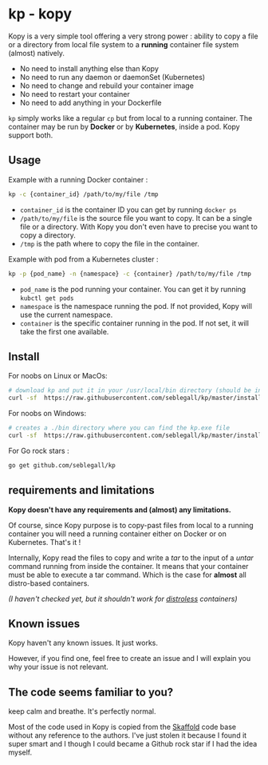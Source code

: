 # kp - kopy

Kopy is a very simple tool offering a very strong power : ability to copy a file
or a directory from local file system to a **running** container file system (almost) natively.

* No need to install anything else than Kopy
* No need to run any daemon or daemonSet (Kubernetes)
* No need to change and rebuild your container image
* No need to restart your container
* No need to add anything in your Dockerfile

`kp` simply works like a regular `cp` but from local to a running container.
The container may be run by **Docker** or by **Kubernetes**, inside a pod. Kopy support both.

## Usage

Example with a running Docker container :

```bash
kp -c {container_id} /path/to/my/file /tmp
``` 

* `container_id` is the container ID you can get by running `docker ps`
* `/path/to/my/file` is the source file you want to copy. It can be a single file
or a directory. With Kopy you don't even have to precise you want to copy a directory.
* `/tmp` is the path where to copy the file in the container. 

Example with pod from a Kubernetes cluster :

````bash
kp -p {pod_name} -n {namespace} -c {container} /path/to/my/file /tmp 
````

* `pod_name` is the pod running your container. You can get it by running `kubctl get pods`
* `namespace` is the namespace running the pod. If not provided, Kopy will 
use the current namespace.
* `container` is the specific container running in the pod.
If not set, it will take the first one available.

## Install

For noobs on Linux or MacOs:

````bash
# download kp and put it in your /usr/local/bin directory (should be in your $PATH)
curl -sf  https://raw.githubusercontent.com/seblegall/kp/master/install.sh | sudo sh -s -- -b /usr/local/bin
````

For noobs on Windows:

````bash
# creates a ./bin directory where you can find the kp.exe file
curl -sf  https://raw.githubusercontent.com/seblegall/kp/master/install.sh
````

For Go rock stars :

````bash
go get github.com/seblegall/kp
````

## requirements and limitations

**Kopy doesn't have any requirements and (almost) any limitations.**

Of course, since Kopy purpose is to copy-past files from local to a running
container you will need a running container either on Docker or on Kubernetes. That's it !

Internally, Kopy read the files to copy and write a *tar* to the input of a *untar*
command running from inside the container. It means that your container must be able to
execute a tar command. Which is the case for **almost** all distro-based containers.

*(I haven't checked yet, but it shouldn't work for [distroless](https://github.com/GoogleContainerTools/distroless) containers)*


## Known issues

Kopy haven't any known issues. It just works.

However, if you find one, feel free to create an issue and
I will explain you why your issue is not relevant.

## The code seems familiar to you?

keep calm and breathe. It's perfectly normal.

Most of the code used in Kopy is copied from the [Skaffold](https://github.com/GoogleContainerTools/skaffold)
code base without any reference to the authors. I've just stolen it because I found it super smart and
I though I could became a Github rock star if I had the idea myself.